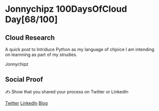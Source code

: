 <!-- This is a template you can use for quick progress days. It removes a lot of the steps we encourage you to share in the longer template 000-DAY-ARTICLE-LONG-TEMPLATE.MD-->

# Jonnychipz 100DaysOfCloud Day[68/100]

## Cloud Research

A quick post to Intriduce Python as my language of chjoice I am intending on learnning as part of my strudies.

Jonnychipz

## Social Proof

✍️ Show that you shared your process on Twitter or LinkedIn

[Twitter](https://twitter.com/jonnychipz/status/1328328573036466176)
[LinkedIn](https://www.linkedin.com/posts/japlunn_day68100-100daysofcloud-jonnychipz-activity-6734094261890899968-LaQ-)
[Blog](https://jonnychipz.com/2020/11/16/day68-100-100daysofcloud-jonnychipz-introduction-to-python/)
